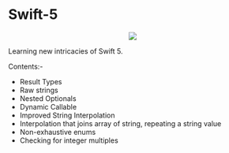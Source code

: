 # Swift-5



<p align="center">
<img src="https://img.shields.io/badge/Swift-5.0-green.svg" />
</p>

Learning new intricacies of Swift 5.

<p>Contents:- </p>

- Result Types
- Raw strings
- Nested Optionals
- Dynamic Callable
- Improved String Interpolation
- Interpolation that joins array of string, repeating a string value 
- Non-exhaustive enums 
- Checking for integer multiples
